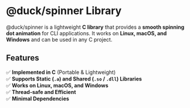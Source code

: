 # @duck/spinner Library

@duck/spinner is a lightweight **C library** that provides a **smooth spinning dot animation** for CLI applications. It works on **Linux, macOS, and Windows** and can be used in any C project.

## Features
✅ **Implemented in C** (Portable & Lightweight)  
✅ **Supports Static (`.a`) and Shared (`.so` / `.dll`) Libraries**  
✅ **Works on Linux, macOS, and Windows**  
✅ **Thread-safe and Efficient**  
✅ **Minimal Dependencies**  

